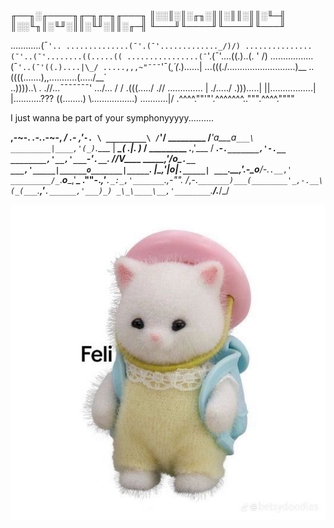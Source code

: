 ╓──╖░╓────╖╓─╖╓─╖╓───╖
║░░║░║░╓╖░║║░║║░║║░╙─╢
║░░╙╖║░╙╜░║║░╙╜░║║░╓─╢
╙───╜╙────╜╙────╜╙───╜



............(¯`'..
..............(¯'.(¯'............._/)/)
...............(¯'..(¯'........((.....((
................(¯`'.(¯'....((.)..(. ' /)
.................(¯`'..(¯'((.)....|\_/
.....,,,~"¯¯¯`'¯(_¸´(_.)......|
...(((./...........................)__
..((((.\......),,...........(...../__`\
..))))..\ . .//...¯¯¯¯¯¯¯' \.../... / /
.(((...../ .// .............. | ./.....\/
.))).....| ||.................| |...........???
((........) \\.................) \...........\|/
.^^^^.""'"'.^^^^^^^..""".^^^^.""""

I just wanna be part of your symphonyyyyy..........

__________,-~-. _.-._.-~-,
_________/ .- ,'_______`-. \
_________\ /`__________\'/
_________ /___'a___a`___\
_________|____,'(_)`.____ |
_________\___( ._|_. )___ /
__________\___ .__,'___ /
__________.-`._______,'-.__
________,'__,'___`-'___`.__`.
_______/___/____V_____\___\_
_____,'____/_____o______\___`.__
___,'_____|______o_______|_____`.
__|_____,'|______o_______|`._____|
___`.__,'_.-\_____o______/-._`.__,'
_________/_`.___o____,'__\_
__.""-._,'______`._:_,'_______`.,-""._
_/_,-._`_______)___(________'_,-.__\
(_(___`._____,'_____`.______,'___)_)
_\_\____\__,'________`.____/.___/_/


![imagen](./Imagenes/ternurin.jpg)


